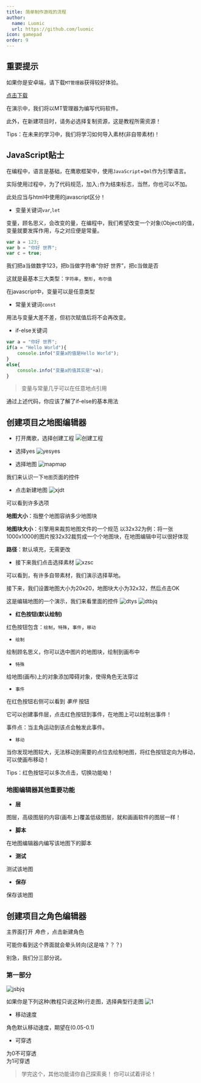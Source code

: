 ```yaml
---
title: 简单制作游戏的流程
author:
  name: Luomic
  url: https://github.com/luomic
icon: gamepad
order: 9
---
```


## 重要提示

如果你是安卓端，请下载`MT管理器`获得较好体验。

[点击下载](https://mt2.cn/)

在演示中，我们将以MT管理器为编写代码软件。

此外，在新建项目时，请务必选择复制资源，这是教程所需资源！

Tips：在未来的学习中，我们将学习如何导入素材(非自带素材)！

## JavaScript贴士

在编程中，语言是基础，在鹰歌框架中，使用`JavaScript`+`Qml`作为引擎语言。

实际使用过程中，为了代码规范，加入`;`作为结束标志，当然，你也可以不加。

此处应当与html中使用的javascript区分！

* 变量关键词`var`,`let`

变量，顾名思义，会改变的量，在编程中，我们希望改变一个对象(Object)的值，变量就要发挥作用，与之对应便是常量。

```javascript
var a = 123;
var b = "你好 世界";
var c = true;
```
我们把a当做数字123，把b当做字符串“你好 世界”，把c当做是否

这就是最基本三大类型：`字符串`，`整形`，`布尔值`

在javascript中，变量可以是任意类型

* 常量关键词`const`

用法与变量大差不差，但初次赋值后将不会再改变。

* if-else关键词

```javascript
var a = "你好 世界";
if(a = "Hello World"){
    console.info("变量a的值是Hello World");
}
else{
    console.info("变量a的值其实是"+a);
}
```
> 变量与常量几乎可以在任意地点引用

通过上述代码，你应该了解了if-else的基本用法

## 创建项目之地图编辑器

* 打开鹰歌，选择创建工程
![创建工程](image/xjgc.png)

* 选择yes
![yesyes](image/yesyes.png)

* 选择地图
![mapmap](image/mapmap.png)

我们来认识一下`地图`页面的控件

* 点击新建地图
![xjdt](image/xjdt.png)

可以看到许多选项

**地图大小**：指整个地图容纳多少地图块

**地图块大小**：引擎用来裁剪地图文件的一个规范
以32x32为例：将一张1000x1000的图片按32x32裁剪成一个个地图块，在地图编辑中可以很好体现

**路径**：默认填充，无需更改

* 接下来我们点击选择素材
![xzsc](image/xzsc.png)

可以看到，有许多自带素材，我们演示选择草地。

接下来，我们设置地图大小为20x20，地图块大小为32x32，然后点击OK

这是编辑地图的一个演示，我们来看里面的控件
![dtys](image/dtys.gif)
![dtbjq](image/dtbjq.png)

* **红色按钮(默认绘制)**

红色按钮包含：`绘制`，`特殊`，`事件`，`移动`

* `绘制`

绘制顾名思义，你可以选中图片的地图块，绘制到画布中

* `特殊`

给地图(画布)上的对象添加障碍对象，使得角色无法穿过

* `事件`

在红色按钮右侧可以看到 *事件* 按钮

它可以创建事件层，点击红色按钮到事件，在地图上可以绘制出事件！

事件点：当主角运动到该点会触发此事件。

* `移动`

当你发现地图较大，无法移动到需要的点位去绘制地图，将红色按钮定向为移动，可以使画布移动！

Tips：红色按钮可以多次点击，切换功能呦！

### 地图编辑器其他重要功能

* **层**

图层，高级图层的内容(画布上)覆盖低级图层，就和画画软件的图层一样！

* **脚本**

在地图编辑器内编写该地图下的脚本

* **测试**

测试该地图

* **保存**

保存该地图

## 创建项目之角色编辑器

主界面打开 *角色* ，点击新建角色

可能你看到这个界面就会晕头转向(这是啥？？？)

别急，我们分三部分说。

### 第一部分

![jsbjq](image/2.png)

如果你是下列这种(教程只说这种)行走图，选择典型行走图
![1](image/1.png)

* 移动速度

角色默认移动速度，期望在(0.05-0.1)

* 可穿透

为0不可穿透<br>为1可穿透

> 学完这个，其他功能请你自己探索奥！
> 你可以试着评论！
